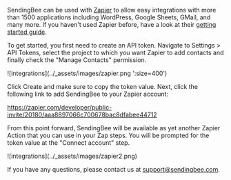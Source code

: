 SendingBee can be used with [Zapier](https://zapier.com) to allow easy
integrations with more than 1500 applications including WordPress, Google
Sheets, GMail, and many more. If you haven't used Zapier before, have a look at
their [getting started guide](https://zapier.com/help/basics/).

To get started, you first need to create an API token. Navigate to Settings >
API Tokens, select the project to which you want Zapier to add contacts and
finally check the "Manage Contacts" permission.

<p class="centered">
  ![integrations](../_assets/images/zapier.png ':size=400')
</p>

Click Create and make sure to copy the token value. Next, click the following
link to add SendingBee to your Zapier account:

https://zapier.com/developer/public-invite/20180/aaa8897066c700678bac8dfabee44712

From this point forward, SendingBee will be available as yet another Zapier
Action that you can use in your Zap steps. You will be prompted for the token
value at the "Connect account" step.

<p class="centered">
  ![integrations](../_assets/images/zapier2.png)
</p>

If you have any questions, please contact us at
[support@sendingbee.com](mailto:support@sendingbee.com).

